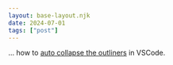 ```yaml
---
layout: base-layout.njk
date: 2024-07-01
tags: ["post"]
---
```


... how to [auto collapse the outliners](https://stackoverflow.com/a/74698396/259184) in VSCode.
